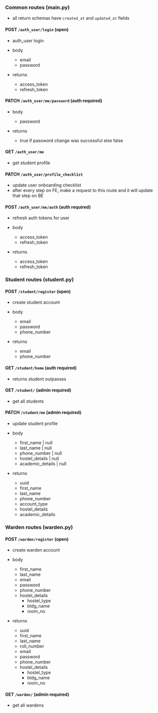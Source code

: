 ### Common routes (main.py)

- all return schemas have `created_at` and `updated_at` fields

#### POST `/auth_user/login` (open)

- auth_user login

- body
    - email
    - password

- returns
    - access_token
    - refresh_token


#### PATCH `/auth_user/me/password` (auth required)

- body
    - password

- returns
    - true if password change was successful else false


#### GET `/auth_user/me`

- get student profile


#### PATCH `/auth_user/profile_checklist`

- update user onboarding checklist
- after every step on FE, make a request to this route and it will update that step on BE


#### POST `/auth_user/me/auth` (auth required)

- refresh auth tokens for user

- body
    - access_token
    - refresh_token

- returns
    - access_token
    - refresh_token



### Student routes (student.py)

#### POST `/student/register` (open)

- create student account

- body
    - email
    - password
    - phone_number

- returns
    - email
    - phone_number


#### GET `/student/home` (auth required)

- returns student outpasses

#### GET `/student/` (admin required)

- get all students

#### PATCH `/student/me` (admin required)

- update student profile

- body
    - first_name | null
    - last_name | null
    - phone_number | null
    - hostel_details | null
    - academic_details | null

- returns
    - uuid
    - first_name
    - last_name
    - phone_number
    - account_type
    - hostel_details
    - academic_details

### Warden routes (warden.py)

#### POST `/warden/register` (open)

- create warden account

- body
    - first_name
    - last_name
    - email
    - password
    - phone_number
    - hostel_details
        - hostel_type
        - bldg_name
        - room_no

- returns
    - uuid
    - first_name
    - last_name
    - roll_number
    - email
    - password
    - phone_number
    - hostel_details
        - hostel_type
        - bldg_name
        - room_no


#### GET `/warden/` (admin required)

- get all wardens
